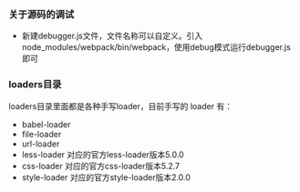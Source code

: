 ### 关于源码的调试
- 新建debugger.js文件，文件名称可以自定义。引入node_modules/webpack/bin/webpack，使用debug模式运行debugger.js即可

### loaders目录
loaders目录里面都是各种手写loader，目前手写的 loader 有：
- babel-loader
- file-loader
- url-loader
- less-loader 对应的官方less-loader版本5.0.0
- css-loader 对应的官方css-loader版本5.2.7
- style-loader 对应的官方style-loader版本2.0.0
